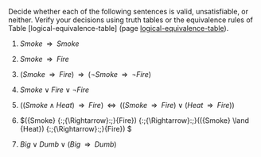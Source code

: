 

Decide whether each of the following
sentences is valid, unsatisfiable, or neither. Verify your decisions
using truth tables or the equivalence rules of
Table \[logical-equivalence-table\] (page <a href="#">logical-equivalence-table</a>).

1.  ${Smoke} {\:\;{\Rightarrow}\:\;}{Smoke}$<br>

2.  ${Smoke} {\:\;{\Rightarrow}\:\;}{Fire}$<br>

3.  $({Smoke} {\:\;{\Rightarrow}\:\;}{Fire}) {\:\;{\Rightarrow}\:\;}(\lnot {Smoke} {\:\;{\Rightarrow}\:\;}\lnot {Fire})$<br>

4.  ${Smoke} \lor {Fire} \lor \lnot {Fire}$<br>

5.  $(({Smoke} \land {Heat}) {\:\;{\Rightarrow}\:\;}{Fire})
            {\;\;{\Leftrightarrow}\;\;}(({Smoke} {\:\;{\Rightarrow}\:\;}{Fire}) \lor ({Heat} {\:\;{\Rightarrow}\:\;}{Fire}))$<br>

6.  $({Smoke} {\:\;{\Rightarrow}\:\;}{Fire}) {\:\;{\Rightarrow}\:\;}(({Smoke} \land {Heat}) {\:\;{\Rightarrow}\:\;}{Fire}) $<br>

7.  ${Big} \lor {Dumb} \lor ({Big} {\:\;{\Rightarrow}\:\;}{Dumb})$<br>
